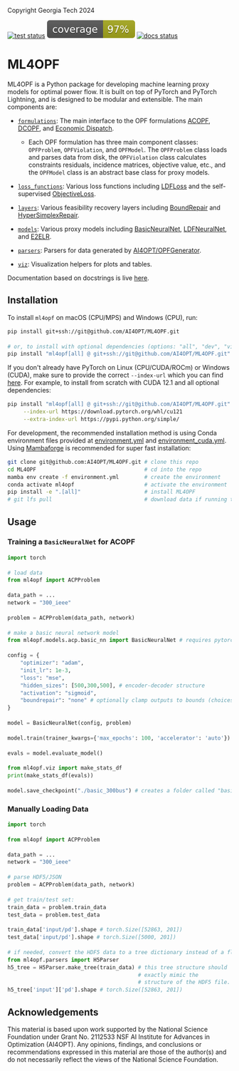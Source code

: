 Copyright Georgia Tech 2024

[![test status](https://github.com/AI4OPT/ML4OPF/workflows/tests/badge.svg)](https://github.com/AI4OPT/ML4OPF/actions/workflows/tests.yaml)
[![coverage](.github/coverage.svg)](https://github.com/AI4OPT/ML4OPF/actions/workflows/tests.yaml)
[![docs status](https://github.com/AI4OPT/ML4OPF/workflows/docs/badge.svg)](https://pages.github.com/AI4OPT/ML4OPF/index.html)

# ML4OPF

ML4OPF is a Python package for developing machine learning proxy models for optimal power flow. It is built on top of PyTorch and PyTorch Lightning, and is designed to be modular and extensible. The main components are:

- [`formulations`](ml4opf/formulations): The main interface to the OPF formulations [ACOPF](ml4opf/formulations/acp), [DCOPF](ml4opf/formulations/dcp), and [Economic Dispatch](ml4opf/formulations/ed).

  - Each OPF formulation has three main component classes: `OPFProblem`, `OPFViolation`, and `OPFModel`. The `OPFProblem` class loads and parses data from disk, the `OPFViolation` class calculates constraints residuals, incidence matrices, objective value, etc., and the `OPFModel` class is an abstract base class for proxy models.

<!-- - [`functional`](ml4opf/functional): The functional interface underlying the object-oriented interface in `formulations`, which makes less assumptions (i.e., all problem data may vary but the user is responsible for keeping track of it). -->

- [`loss_functions`](ml4opf/loss_functions): Various loss functions including [LDFLoss](ml4opf/loss_functions/ldf.py) and the self-supervised [ObjectiveLoss](ml4opf/loss_functions/objective.py).

- [`layers`](ml4opf/layers): Various feasibility recovery layers including [BoundRepair](ml4opf/layers/bound_repair.py) and [HyperSimplexRepair](ml4opf/layers/hypersimplex_repair.py).

- [`models`](ml4opf/models): Various proxy models including [BasicNeuralNet](ml4opf/models/basic_nn), [LDFNeuralNet](ml4opf/models/ldf_nn), and [E2ELR](ml4opf/models/e2elr).

- [`parsers`](ml4opf/parsers): Parsers for data generated by [AI4OPT/OPFGenerator](https://github.com/AI4OPT/OPFGenerator). <!-- Note that when selecting the test set the seed is fixed to ensure reproducibility. -->

- [`viz`](ml4opf/viz): Visualization helpers for plots and tables.

Documentation based on docstrings is live [here](https://ai4opt.github.io/ML4OPF/).


## Installation

To install `ml4opf` on macOS (CPU/MPS) and Windows (CPU), run:
```bash
pip install git+ssh://git@github.com/AI4OPT/ML4OPF.git

# or, to install with optional dependencies (options: "all", "dev", "viz"):
pip install "ml4opf[all] @ git+ssh://git@github.com/AI4OPT/ML4OPF.git"
```
If you don't already have PyTorch on Linux (CPU/CUDA/ROCm) or Windows (CUDA), make sure to provide the correct `--index-url` which you can find [here](https://pytorch.org/get-started/locally/). For example, to install from scratch with CUDA 12.1 and all optional dependencies:
```bash
pip install "ml4opf[all] @ git+ssh://git@github.com/AI4OPT/ML4OPF.git" \
     --index-url https://download.pytorch.org/whl/cu121                \
     --extra-index-url https://pypi.python.org/simple/
```

For development, the recommended installation method is using Conda environment files provided at [environment.yml](environment.yml) and [environment_cuda.yml](environment_cuda.yml). Using [Mambaforge](https://mamba.readthedocs.io/en/latest/mamba-installation.html#mamba-install) is recommended for super fast installation:
```bash
git clone git@github.com:AI4OPT/ML4OPF.git # clone this repo
cd ML4OPF                                  # cd into the repo
mamba env create -f environment.yml        # create the environment
conda activate ml4opf                      # activate the environment
pip install -e ".[all]"                    # install ML4OPF
# git lfs pull                             # download data if running tests
```

## Usage


### Training a `BasicNeuralNet` for ACOPF
```python
import torch

# load data
from ml4opf import ACPProblem

data_path = ...
network = "300_ieee"

problem = ACPProblem(data_path, network)

# make a basic neural network model
from ml4opf.models.acp.basic_nn import BasicNeuralNet # requires pytorch-lightning

config = {
    "optimizer": "adam",
    "init_lr": 1e-3,
    "loss": "mse",
    "hidden_sizes": [500,300,500], # encoder-decoder structure
    "activation": "sigmoid",
    "boundrepair": "none" # optionally clamp outputs to bounds (choices: "sigmoid", "relu", "clamp")
}

model = BasicNeuralNet(config, problem)

model.train(trainer_kwargs={'max_epochs': 100, 'accelerator': 'auto'}) # pass args to the PyTorch Lightning Trainer

evals = model.evaluate_model()

from ml4opf.viz import make_stats_df
print(make_stats_df(evals))

model.save_checkpoint("./basic_300bus") # creates a folder called "basic_300bus" with two files in it, trainer.ckpt and config.json
```

### Manually Loading Data
```python
import torch

from ml4opf import ACPProblem

data_path = ...
network = "300_ieee"

# parse HDF5/JSON
problem = ACPProblem(data_path, network)

# get train/test set:
train_data = problem.train_data
test_data = problem.test_data

train_data['input/pd'].shape # torch.Size([52863, 201])
test_data['input/pd'].shape # torch.Size([5000, 201])

# if needed, convert the HDF5 data to a tree dictionary instead of a flat dictionary:
from ml4opf.parsers import H5Parser
h5_tree = H5Parser.make_tree(train_data) # this tree structure should
                                         # exactly mimic the
                                         # structure of the HDF5 file.
h5_tree['input']['pd'].shape # torch.Size([52863, 201])
```

## Acknowledgements

This material is based upon work supported by the National Science Foundation under Grant No. 2112533 NSF AI Institute for Advances in Optimization (AI4OPT). Any opinions, findings, and conclusions or recommendations expressed in this material are those of the author(s) and do not necessarily reflect the views of the National Science Foundation.
